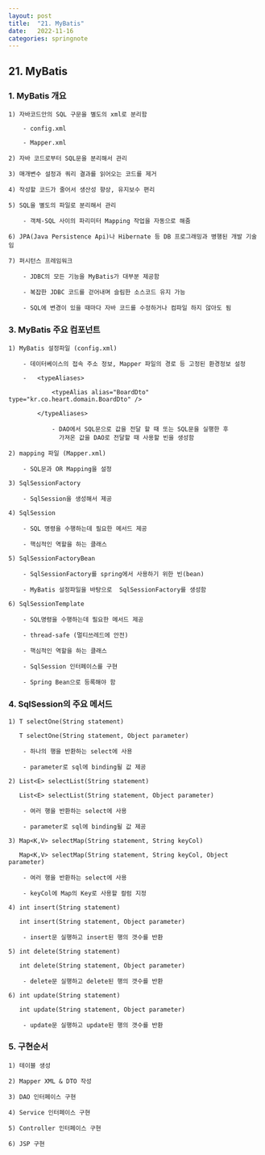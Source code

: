 ```yaml
---
layout: post
title:  "21. MyBatis"
date:   2022-11-16
categories: springnote
---
```


## 21. MyBatis

### 1. MyBatis 개요 

    1) 자바코드안의 SQL 구문을 별도의 xml로 분리함 

        - config.xml 

        - Mapper.xml 

    2) 자바 코드로부터 SQL문을 분리해서 관리

    3) 매개변수 설정과 쿼리 결과를 읽어오는 코드를 제거

    4) 작성할 코드가 줄어서 생산성 향상, 유지보수 편리 

    5) SQL을 별도의 파일로 분리해서 관리

        - 객체-SQL 사이의 파리미터 Mapping 작업을 자동으로 해줌 

    6) JPA(Java Persistence Api)나 Hibernate 등 DB 프로그래밍과 병행된 개발 기술임

    7) 퍼시턴스 프레임워크 

        - JDBC의 모든 기능을 MyBatis가 대부분 제공함 

        - 복잡한 JDBC 코드를 걷어내며 슬림한 소스코드 유지 가능 

        - SQL에 변경이 있을 때마다 자바 코드를 수정하거나 컴파일 하지 않아도 됨 

### 3. MyBatis 주요 컴포넌트 
    
    1) MyBatis 설정파일 (config.xml)

        - 데이터베이스의 접속 주소 정보, Mapper 파일의 경로 등 고정된 환경정보 설정

        - 	<typeAliases>

		        <typeAlias alias="BoardDto" type="kr.co.heart.domain.BoardDto" />

	        </typeAliases>        

                - DAO에서 SQL문으로 값을 전달 할 때 또는 SQL문을 실행한 후 
                  가져온 값을 DAO로 전달할 때 사용할 빈을 생성함

    2) mapping 파일 (Mapper.xml)      

        - SQL문과 OR Mapping을 설정

    3) SqlSessionFactory

        - SqlSession을 생성해서 제공 

    4) SqlSession

        - SQL 명령을 수행하는데 필요한 메서드 제공 

        - 핵심적인 역할을 하는 클래스       

    5) SqlSessionFactoryBean    

        - SqlSessionFactory를 spring에서 사용하기 위한 빈(bean)  

        - MyBatis 설정파일을 바탕으로  SqlSessionFactory를 생성함

    6) SqlSessionTemplate

        - SQL명령을 수행하는데 필요한 메서드 제공

        - thread-safe (멀티쓰레드에 안전) 

        - 핵심적인 역할을 하는 클래스 

        - SqlSession 인터페이스를 구현   

        - Spring Bean으로 등록해야 함          

### 4. SqlSession의 주요 메서드 
    
    1) T selectOne(String statement)
    
       T selectOne(String statement, Object parameter)
    
        - 하나의 행을 반환하는 select에 사용 
    
        - parameter로 sql에 binding될 값 제공 

    2) List<E> selectList(String statement)     

       List<E> selectList(String statement, Object parameter)  

        - 여러 행을 반환하는 select에 사용 

        - parameter로 sql에 binding될 값 제공 

    3) Map<K,V> selectMap(String statement, String keyCol)

       Map<K,V> selectMap(String statement, String keyCol, Object parameter)

        - 여러 행을 반환하는 select에 사용 

        - keyCol에 Map의 Key로 사용할 컬럼 지정 

    4) int insert(String statement)      

       int insert(String statement, Object parameter)    

        - insert문 실행하고 insert된 행의 갯수를 반환 
   
    5) int delete(String statement)      

       int delete(String statement, Object parameter)    

        - delete문 실행하고 delete된 행의 갯수를 반환       

    6) int update(String statement)      

       int update(String statement, Object parameter)    

        - update문 실행하고 update된 행의 갯수를 반환                 

### 5. 구현순서
    
    1) 테이블 생성 
    
    2) Mapper XML & DTO 작성
    
    3) DAO 인터페이스 구현
    
    4) Service 인터페이스 구현
    
    5) Controller 인터페이스 구현
    
    6) JSP 구현         